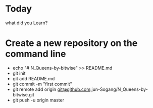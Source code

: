 # Today
what did you Learn?

# Create a new repository on the command line
 * echo "# N_Queens-by-bitwise" >> README.md
 * git init
 * git add README.md
 * git commit -m "first commit"
 * git remote add origin git@github.com:jun-Sogang/N_Queens-by-bitwise.git
 * git push -u origin master
